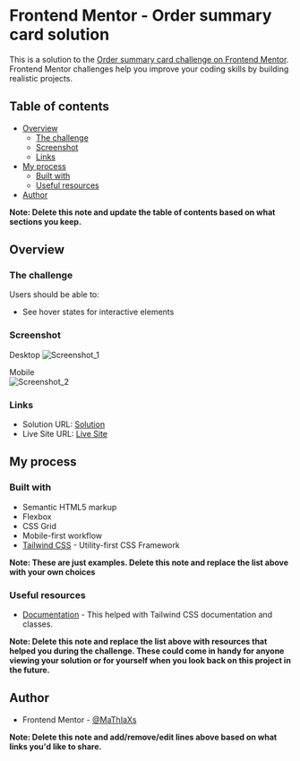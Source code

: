# Frontend Mentor - Order summary card solution

This is a solution to the [Order summary card challenge on Frontend Mentor](https://www.frontendmentor.io/challenges/order-summary-component-QlPmajDUj). Frontend Mentor challenges help you improve your coding skills by building realistic projects. 

## Table of contents

- [Overview](#overview)
  - [The challenge](#the-challenge)
  - [Screenshot](#screenshot)
  - [Links](#links)
- [My process](#my-process)
  - [Built with](#built-with)
  - [Useful resources](#useful-resources)
- [Author](#author)

**Note: Delete this note and update the table of contents based on what sections you keep.**

## Overview

### The challenge

Users should be able to:

- See hover states for interactive elements

### Screenshot

Desktop
![Screenshot_1](https://user-images.githubusercontent.com/113397248/227605120-75507321-40c0-4063-a8c6-4f23719fc0cb.jpg)

Mobile<br>
![Screenshot_2](https://user-images.githubusercontent.com/113397248/227605168-9176fc19-be6e-480d-90fe-f43ea8301ca1.jpg)

### Links

- Solution URL: [Solution]()
- Live Site URL: [Live Site]()

## My process

### Built with

- Semantic HTML5 markup
- Flexbox
- CSS Grid
- Mobile-first workflow
- [Tailwind CSS](https://tailwindcss.com) - Utility-first CSS Framework

**Note: These are just examples. Delete this note and replace the list above with your own choices**

### Useful resources

- [Documentation](https://tailwindcss.com/docs/installation) - This helped with Tailwind CSS documentation and classes.

**Note: Delete this note and replace the list above with resources that helped you during the challenge. These could come in handy for anyone viewing your solution or for yourself when you look back on this project in the future.**

## Author

- Frontend Mentor - [@MaThIaXs](https://www.frontendmentor.io/profile/MaThIaXs)

**Note: Delete this note and add/remove/edit lines above based on what links you'd like to share.**
